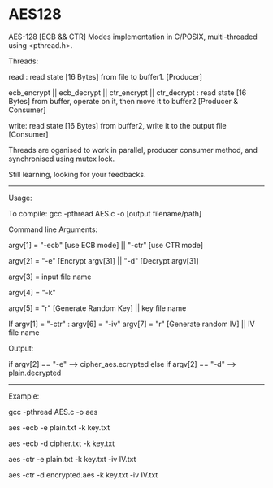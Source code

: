 # AES128
AES-128 [ECB && CTR] Modes implementation in C/POSIX, multi-threaded using <pthread.h>.

Threads:

read : read state [16 Bytes] from file to buffer1. [Producer]

ecb_encrypt || ecb_decrypt || ctr_encrypt || ctr_decrypt : read state [16 Bytes] from buffer, operate on it, then move it to buffer2 [Producer & Consumer]

write: read state [16 Bytes] from buffer2, write it to the output file [Consumer]

Threads are oganised to work in parallel, producer consumer method, and synchronised using mutex lock.

Still learning, looking for your feedbacks.


-------------------------------------------------------------------------------------------------------


Usage:

To compile: gcc -pthread AES.c -o [output filename/path]

Command line Arguments:

argv[1] = "-ecb" [use ECB mode] || "-ctr" [use CTR mode]

argv[2] = "-e" [Encrypt argv[3]] || "-d" [Decrypt argv[3]]

argv[3] = input file name

argv[4] = "-k"

argv[5] = "r" [Generate Random Key] || key file name

If argv[1] = "-ctr" :
                      argv[6] = "-iv"
                      argv[7] = "r" [Generate random IV] || IV file name


Output:

if argv[2] == "-e" --> cipher_aes.ecrypted
else if argv[2] == "-d" --> plain.decrypted


-------------------------------------------------------------------------------------------------------


Example:

gcc -pthread AES.c -o aes

aes -ecb -e plain.txt -k key.txt

aes -ecb -d cipher.txt -k key.txt

aes -ctr -e plain.txt -k key.txt -iv IV.txt

aes -ctr -d encrypted.aes -k key.txt -iv IV.txt
